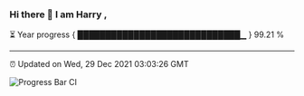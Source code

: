 ### Hi there 👋 I am Harry , 

⏳ Year progress { █████████████████████████████▁ } 99.21 %

---

⏰ Updated on Wed, 29 Dec 2021 03:03:26 GMT

![Progress Bar CI](https://github.com/duykhang68/duykhang68/workflows/Progress%20Bar%20CI/badge.svg)
